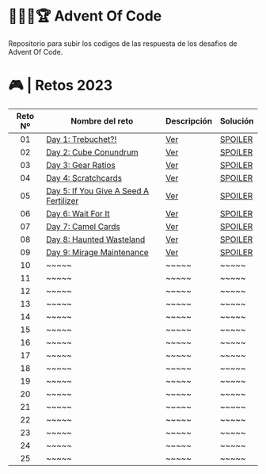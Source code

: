 # 👨🏻‍💻🏆 Advent Of Code

Repositorio para subir los codigos de las respuesta de los desafios de Advent Of Code.

# 🎮 | Retos 2023

| Reto Nº | Nombre del reto                                                               | Descripción                                                                                     | Solución                                                                                          |
| :-----: | ----------------------------------------------------------------------------- | ----------------------------------------------------------------------------------------------- | ------------------------------------------------------------------------------------------------- |
|   01    | [Day 1: Trebuchet?!](https://adventofcode.com/2023/day/1)                     | [Ver](https://github.com/FabianAlvaradoDonoso/adventofcode/tree/main/2023/data/day01/README.md) | [SPOILER](https://github.com/FabianAlvaradoDonoso/adventofcode/blob/main/2023/solutions/day01.py) |
|   02    | [Day 2: Cube Conundrum](https://adventofcode.com/2023/day/2)                  | [Ver](https://github.com/FabianAlvaradoDonoso/adventofcode/tree/main/2023/data/day02/README.md) | [SPOILER](https://github.com/FabianAlvaradoDonoso/adventofcode/blob/main/2023/solutions/day02.py) |
|   03    | [Day 3: Gear Ratios](https://adventofcode.com/2023/day/3)                     | [Ver](https://github.com/FabianAlvaradoDonoso/adventofcode/tree/main/2023/data/day03/README.md) | [SPOILER](https://github.com/FabianAlvaradoDonoso/adventofcode/blob/main/2023/solutions/day03.py) |
|   04    | [Day 4: Scratchcards](https://adventofcode.com/2023/day/4)                    | [Ver](https://github.com/FabianAlvaradoDonoso/adventofcode/tree/main/2023/data/day04/README.md) | [SPOILER](https://github.com/FabianAlvaradoDonoso/adventofcode/blob/main/2023/solutions/day04.py) |
|   05    | [Day 5: If You Give A Seed A Fertilizer](https://adventofcode.com/2023/day/5) | [Ver](https://github.com/FabianAlvaradoDonoso/adventofcode/tree/main/2023/data/day05/README.md) | [SPOILER](https://github.com/FabianAlvaradoDonoso/adventofcode/blob/main/2023/solutions/day05.py) |
|   06    | [Day 6: Wait For It](https://adventofcode.com/2023/day/6)                     | [Ver](https://github.com/FabianAlvaradoDonoso/adventofcode/tree/main/2023/data/day06/README.md) | [SPOILER](https://github.com/FabianAlvaradoDonoso/adventofcode/blob/main/2023/solutions/day06.py) |
|   07    | [Day 7: Camel Cards](https://adventofcode.com/2023/day/7)                     | [Ver](https://github.com/FabianAlvaradoDonoso/adventofcode/tree/main/2023/data/day07/README.md) | [SPOILER](https://github.com/FabianAlvaradoDonoso/adventofcode/blob/main/2023/solutions/day07.py) |
|   08    | [Day 8: Haunted Wasteland](https://adventofcode.com/2023/day/8)               | [Ver](https://github.com/FabianAlvaradoDonoso/adventofcode/tree/main/2023/data/day08/README.md) | [SPOILER](https://github.com/FabianAlvaradoDonoso/adventofcode/blob/main/2023/solutions/day08.py) |
|   09    | [Day 9: Mirage Maintenance](https://adventofcode.com/2023/day/9)              | [Ver](https://github.com/FabianAlvaradoDonoso/adventofcode/tree/main/2023/data/day09/README.md) | [SPOILER](https://github.com/FabianAlvaradoDonoso/adventofcode/blob/main/2023/solutions/day09.py) |
|   10    | ~~~~~                                                                         | ~~~~~                                                                                           | ~~~~~                                                                                             |
|   11    | ~~~~~                                                                         | ~~~~~                                                                                           | ~~~~~                                                                                             |
|   12    | ~~~~~                                                                         | ~~~~~                                                                                           | ~~~~~                                                                                             |
|   13    | ~~~~~                                                                         | ~~~~~                                                                                           | ~~~~~                                                                                             |
|   14    | ~~~~~                                                                         | ~~~~~                                                                                           | ~~~~~                                                                                             |
|   15    | ~~~~~                                                                         | ~~~~~                                                                                           | ~~~~~                                                                                             |
|   16    | ~~~~~                                                                         | ~~~~~                                                                                           | ~~~~~                                                                                             |
|   17    | ~~~~~                                                                         | ~~~~~                                                                                           | ~~~~~                                                                                             |
|   18    | ~~~~~                                                                         | ~~~~~                                                                                           | ~~~~~                                                                                             |
|   19    | ~~~~~                                                                         | ~~~~~                                                                                           | ~~~~~                                                                                             |
|   20    | ~~~~~                                                                         | ~~~~~                                                                                           | ~~~~~                                                                                             |
|   21    | ~~~~~                                                                         | ~~~~~                                                                                           | ~~~~~                                                                                             |
|   22    | ~~~~~                                                                         | ~~~~~                                                                                           | ~~~~~                                                                                             |
|   23    | ~~~~~                                                                         | ~~~~~                                                                                           | ~~~~~                                                                                             |
|   24    | ~~~~~                                                                         | ~~~~~                                                                                           | ~~~~~                                                                                             |
|   25    | ~~~~~                                                                         | ~~~~~                                                                                           | ~~~~~                                                                                             |
